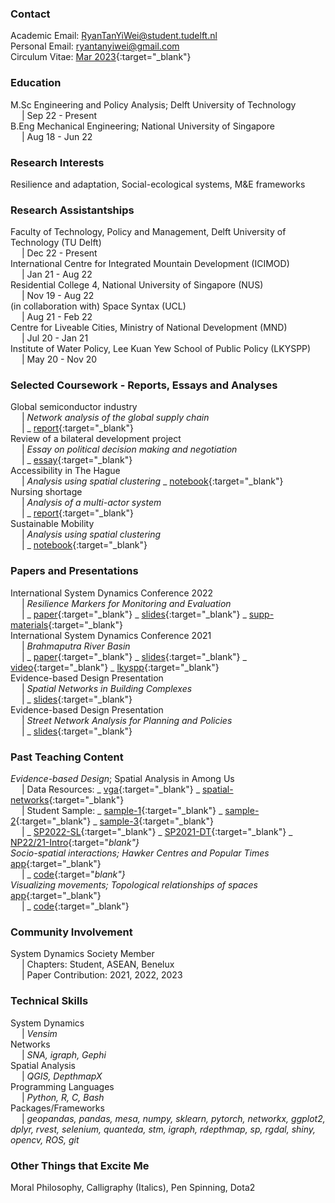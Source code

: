 ### Contact
Academic Email: RyanTanYiWei@student.tudelft.nl
<br>Personal Email: ryantanyiwei@gmail.com
<br>Circulum Vitae: [Mar 2023](https://ryantanyiwei.github.io/content/Resume_Mar2023.pdf){:target="_blank"}

### Education
M.Sc Engineering and Policy Analysis; Delft University of Technology<br>&emsp; | Sep 22 - Present<br>
B.Eng Mechanical Engineering; National University of Singapore<br>&emsp; | Aug 18 - Jun 22<br>

### Research Interests
Resilience and adaptation, Social-ecological systems, M&E frameworks

### Research Assistantships
Faculty of Technology, Policy and Management, Delft University of Technology (TU Delft)<br>&emsp; | Dec 22 - Present<br>
International Centre for Integrated Mountain Development (ICIMOD)<br>&emsp; | Jan 21 - Aug 22<br>
Residential College 4, National University of Singapore (NUS)<br>&emsp; | Nov 19 - Aug 22<br>
(in collaboration with) Space Syntax (UCL)<br>&emsp; | Aug 21 - Feb 22<br>
Centre for Liveable Cities, Ministry of National Development (MND)<br>&emsp; | Jul 20 - Jan 21<br>
Institute of Water Policy, Lee Kuan Yew School of Public Policy (LKYSPP)<br>&emsp; | May 20 - Nov 20<br>

### Selected Coursework - Reports, Essays and Analyses
<!---Student Housing Market in Amsterdam - [report](https://ryantanyiwei.github.io/content/Reports/Housing.pdf){:target="_blank"}<br> --->
Global semiconductor industry 
<br>&emsp; |  _Network analysis of the global supply chain_ 
<br>&emsp; |  _ [report](https://ryantanyiwei.github.io/content/Reports/Semiconductor.pdf){:target="_blank"} 
<br>Review of a bilateral development project 
<br>&emsp; |  _Essay on political decision making and negotiation_ 
<br>&emsp; |  _ [essay](https://ryantanyiwei.github.io/content/Reports/PDM.pdf){:target="_blank"}
<br>Accessibility in The Hague 
<br>&emsp; |  _Analysis using spatial clustering_ _ [notebook](https://ryantanyiwei.github.io/content/Reports/HagueAccessibility.html){:target="_blank"} 
<br>Nursing shortage 
<br>&emsp; |  _Analysis of a multi-actor system_ 
<br>&emsp; |  _ [report](https://ryantanyiwei.github.io/content/Reports/NursingShortage.pdf){:target="_blank"} 
<br>Sustainable Mobility 
<br>&emsp; |  _Analysis using spatial clustering_ 
<br>&emsp; |  _ [notebook](https://ryantanyiwei.github.io/content/Reports/UrbanMobility.pdf){:target="_blank"} 

### Papers and Presentations
<!---International System Dynamics Conference 2023 - Resilience Markers in Myanmmar
<br>_ [paper](https://ryantanyiwei.github.io/content/Presentations/ISDC23_abs.pdf){:target="_blank"} 
_ [slides](https://ryantanyiwei.github.io/content/Presentations/ISDC22_slides.pdf){:target="_blank"}<br>-->
International System Dynamics Conference 2022 
<br>&emsp; |  _Resilience Markers for Monitoring and Evaluation_ 
<br>&emsp; |  _ [paper](https://ryantanyiwei.github.io/content/Presentations/ISDC22_abs.pdf){:target="_blank"} 
_ [slides](https://ryantanyiwei.github.io/content/Presentations/ISDC22_slides.pdf){:target="_blank"}
_ [supp-materials](https://ryantanyiwei.github.io/content/Presentations/ISDC22_supp.pdf){:target="_blank"} 
<br>International System Dynamics Conference 2021
<br>&emsp; |  _Brahmaputra River Basin_
<br>&emsp; |  _ [paper](https://ryantanyiwei.github.io/content/Presentations/ISDC21_paper.pdf){:target="_blank"} 
_ [slides](https://ryantanyiwei.github.io/content/Presentations/ISDC21_slides.pdf){:target="_blank"} 
_ [video](https://www.youtube.com/watch?v=AKvyyP2fV8U&ab_channel=RyanTanYiWei){:target="_blank"} 
_ [lkyspp](https://www.facebook.com/watch/live/?ref=watch_permalink&v=670619080813173){:target="_blank"}
<br>Evidence-based Design Presentation
<br>&emsp; |  _Spatial Networks in Building Complexes_
<br>&emsp; |  _ [slides](https://ryantanyiwei.github.io/content/Teaching/spatial_networks_architectural.pdf){:target="_blank"}
<br>Evidence-based Design Presentation
<br>&emsp; |  _Street Network Analysis for Planning and Policies_
<br>&emsp; |  _ [slides](https://ryantanyiwei.github.io/content/Presentations/CLC-Network-Modelling.pdf){:target="_blank"}


### Past Teaching Content
_Evidence-based Design_; Spatial Analysis in Among Us
<br>&emsp; | Data Resources: _ [vga](https://github.com/RyanTanYiWei/AmongUsVGA){:target="_blank"} _ [spatial-networks](https://github.com/RyanTanYiWei/AmongUsJGraph){:target="_blank"}
<br>&emsp; | Student Sample: _ [sample-1](https://ryantanyiwei.github.io/content/AmongUs/student1.pdf){:target="_blank"} _ [sample-2](https://ryantanyiwei.github.io/content/AmongUs/student2.pdf){:target="_blank"} _ [sample-3](https://ryantanyiwei.github.io/content/AmongUs/student3.pdf){:target="_blank"}
<br>&emsp; |  _ [SP2022-SL](https://ryantanyiwei.github.io/content/AmongUs/SP22-SL.pdf){:target="_blank"} 
_ [SP2021-DT](https://ryantanyiwei.github.io/content/AmongUs/SP21-DT.pdf){:target="_blank"} 
_ [NP22/21-Intro](https://ryantanyiwei.github.io/content/AmongUs/NP21_20.pdf){:target="_blank"} 
<br>_Socio-spatial interactions_; Hawker Centres and Popular Times <br>_ [app](https://rtyw.shinyapps.io/hawkerpopulartimes/){:target="_blank"} 
<br>&emsp; |  _ [code](https://github.com/RyanTanYiWei/HawkerShiny){:target="_blank"}
<br>_Visualizing movements_; Topological relationships of spaces<br>_ [app](https://rtyw.shinyapps.io/jgraph/){:target="_blank"}
<br>&emsp; |  _ [code](https://github.com/RyanTanYiWei/AppJGraph){:target="_blank"}

### Community Involvement
<!---Facilitator at the European Young Engineers (EYE) Conference 2023
<br>&emsp; |  Contribution: Facilitator Workshop/Serious Games <br>--->
System Dynamics Society Member
<br>&emsp; |  Chapters: Student, ASEAN, Benelux
<br>&emsp; |  Paper Contribution: 2021, 2022, 2023<br>

### Technical Skills
System Dynamics<br>&emsp; | <i>Vensim</i><br>
Networks<br>&emsp; | <i>SNA, igraph, Gephi</i><br>
Spatial Analysis<br>&emsp; | <i>QGIS, DepthmapX</i><br>
Programming Languages<br>&emsp; | <i>Python, R, C, Bash</i><br>
Packages/Frameworks<br>&emsp; | <i>geopandas, pandas, mesa, numpy, sklearn, pytorch, networkx, ggplot2, dplyr, rvest, selenium, quanteda, stm, igraph, rdepthmap, sp, rgdal, shiny,  opencv, ROS, git</i><br>

### Other Things that Excite Me
Moral Philosophy, Calligraphy (Italics), Pen Spinning, Dota2
